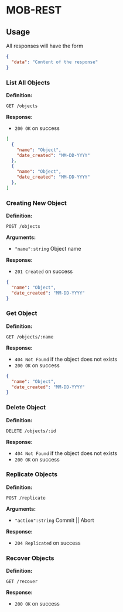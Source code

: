 # MOB-REST

## Usage

All responses will have the form
```json
{
  "data": "Content of the response"
}
```

### List All Objects

**Definition:**

`GET /objects`

**Response:**

- `200 OK` on success

```json
[
  {
    "name": "Object",
    "date_created": "MM-DD-YYYY"
  },
  {
    "name": "Object",
    "date_created": "MM-DD-YYYY"
  },
]
```

### Creating New Object

**Definition:**

`POST /objects`

**Arguments:**

- `"name":string` Object name

**Response:**

- `201 Created` on success

```json
{
  "name": "Object",
  "date_created": "MM-DD-YYYY"
}
```

### Get Object

**Definition:**

`GET /objects/:name`

**Response:**

- `404 Not Found` if the object does not exists
- `200 OK` on success

```json
{
  "name": "Object",
  "date_created": "MM-DD-YYYY"
}
```

### Delete Object

**Definition:**

`DELETE /objects/:id`

**Response:**

- `404 Not Found` if the object does not exists
- `200 OK` on success

### Replicate Objects

**Definition:**

`POST /replicate`

**Arguments:**

- `"action":string` Commit || Abort

**Response:**

- `204 Replicated` on success

### Recover Objects

**Definition:**

`GET /recover`

**Response:**

- `200 OK` on success
